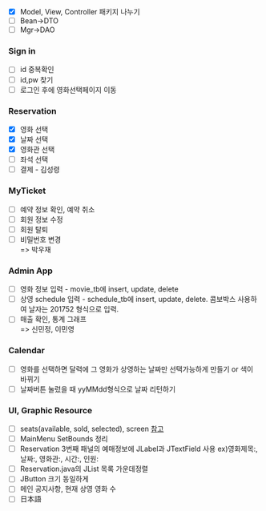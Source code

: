 - [x] Model, View, Controller 패키지 나누기
- [ ] Bean->DTO
- [ ] Mgr->DAO

### Sign in
- [ ] id 중복확인
- [ ] id,pw 찾기
- [ ] 로그인 후에 영화선택페이지 이동

### Reservation
- [x] 영화 선택
- [x] 날짜 선택
- [x] 영화관 선택
- [ ] 좌석 선택
- [ ] 결제 - 김성령

### MyTicket
- [ ] 예약 정보 확인, 예약 취소
- [ ] 회원 정보 수정
- [ ] 회원 탈퇴 
- [ ] 비밀번호 변경   
=> 박우재

### Admin App
- [ ] 영화 정보 입력 - movie_tb에 insert, update, delete
- [ ] 상영 schedule 입력 - schedule_tb에 insert, update, delete. 콤보박스 사용하여 날자는 201752 형식으로 입력.
- [ ] 매출 확인, 통계 그래프   
=> 신민정, 이민영

### Calendar
- [ ] 영화를 선택하면 달력에 그 영화가 상영하는 날짜만 선택가능하게 만들기 or 색이 바뀌기
- [ ] 날짜버튼 눌렀을 때 yyMMdd형식으로 날짜 리턴하기

### UI, Graphic Resource
- [ ] seats(available, sold, selected), screen  [참고](https://w3layouts.com/movie-ticket-booking-widget-flat-responsive-widget-template/)
- [ ] MainMenu SetBounds 정리
- [ ] Reservation 3번째 패널의 예매정보에 JLabel과 JTextField 사용 ex)영화제목:, 날짜:, 영화관:, 시간:, 인원:
- [ ] Reservation.java의 JList 목록 가운데정렬
- [ ] JButton 크기 동일하게
- [ ] 메인 공지사항, 현재 상영 영화 수
- [ ] 日本語
